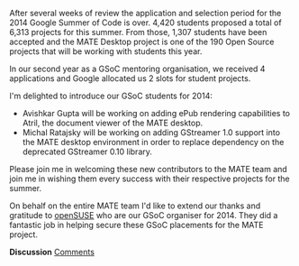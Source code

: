 <!-- 
.. link:
.. description: MATE Desktop Google Summer of Code (GSoC) 2014 projects
.. tags: GSoC,openSUSE,News,draft
.. date: 2014/04/23 13:14:31
.. title: MATE projects accepted for GSoC 2014
.. slug: 2014-04-23-mate-desktop-gsoc-2014-projects
.. author: Martin Wimpress
-->

After several weeks of review the application and selection period for the 
2014 Google Summer of Code is over. 4,420 students proposed a total of 6,313 
projects for this summer. From those, 1,307 students have been accepted and 
the MATE Desktop project is one of the 190 Open Source projects that will be 
working with students this year.

In our second year as a GSoC mentoring organisation, we received 4
applications and Google allocated us 2 slots for student projects.

I'm delighted to introduce our GSoC students for 2014:

  * Avishkar Gupta will be working on adding ePub rendering capabilities to
  Atril, the document viewer of the MATE desktop.
  * Michal Ratajsky will be working on adding GStreamer 1.0 support into the 
  MATE desktop environment in order to replace dependency on the deprecated 
  GStreamer 0.10 library.

Please join me in welcoming these new contributors to the MATE team and
join me in wishing them every success with their respective projects for
the summer.

On behalf on the entire MATE team I'd like to extend our thanks and gratitude 
to [openSUSE](http://www.opensuse.org) who are our GSoC organiser for 2014. 
They did a fantastic job in helping secure these GSoC placements for the MATE 
project.

<div class="alert alert-success">
<strong>Discussion</strong> <a href="http://forums.mate-desktop.org/viewtopic.php?f=20&t=xxx" class="alert-link">Comments</a>
</div>

